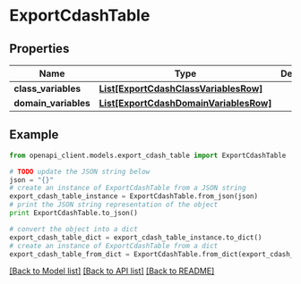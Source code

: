 # ExportCdashTable


## Properties
Name | Type | Description | Notes
------------ | ------------- | ------------- | -------------
**class_variables** | [**List[ExportCdashClassVariablesRow]**](ExportCdashClassVariablesRow.md) |  | [optional] 
**domain_variables** | [**List[ExportCdashDomainVariablesRow]**](ExportCdashDomainVariablesRow.md) |  | [optional] 

## Example

```python
from openapi_client.models.export_cdash_table import ExportCdashTable

# TODO update the JSON string below
json = "{}"
# create an instance of ExportCdashTable from a JSON string
export_cdash_table_instance = ExportCdashTable.from_json(json)
# print the JSON string representation of the object
print ExportCdashTable.to_json()

# convert the object into a dict
export_cdash_table_dict = export_cdash_table_instance.to_dict()
# create an instance of ExportCdashTable from a dict
export_cdash_table_from_dict = ExportCdashTable.from_dict(export_cdash_table_dict)
```
[[Back to Model list]](../README.md#documentation-for-models) [[Back to API list]](../README.md#documentation-for-api-endpoints) [[Back to README]](../README.md)



